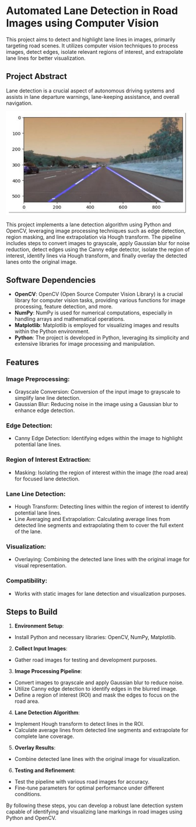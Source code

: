 
# Automated Lane Detection in Road Images using Computer Vision 

This project aims to detect and highlight lane lines in images, primarily targeting road scenes. It utilizes computer vision techniques to process images, detect edges, isolate relevant regions of interest, and extrapolate lane lines for better visualization.

## Project Abstract
 
Lane detection is a crucial aspect of autonomous driving systems and assists in lane departure warnings, lane-keeping assistance, and overall navigation. 

![img1](img1.jpg)

This project implements a lane detection algorithm using Python and OpenCV, leveraging image processing techniques such as edge detection, region masking, and line extrapolation via Hough transform. The pipeline includes steps to convert images to grayscale, apply Gaussian blur for noise reduction, detect edges using the Canny edge detector, isolate the region of interest, identify lines via Hough transform, and finally overlay the detected lanes onto the original image.


## Software Dependencies

* **OpenCV**: OpenCV (Open Source Computer Vision Library) is a crucial library for computer vision tasks, providing various functions for image processing, feature detection, and more.
* **NumPy**: NumPy is used for numerical computations, especially in handling arrays and mathematical operations.
* **Matplotlib**: Matplotlib is employed for visualizing images and results within the Python environment.
* **Python**: The project is developed in Python, leveraging its simplicity and extensive libraries for image processing and manipulation.
## Features

### Image Preprocessing:

* Grayscale Conversion: Conversion of the input image to grayscale to simplify lane line detection.
* Gaussian Blur: Reducing noise in the image using a Gaussian blur to enhance edge detection.

### Edge Detection:

* Canny Edge Detection: Identifying edges within the image to highlight potential lane lines.

### Region of Interest Extraction:

* Masking: Isolating the region of interest within the image (the road area) for focused lane detection.

### Lane Line Detection:

* Hough Transform: Detecting lines within the region of interest to identify potential lane lines.
* Line Averaging and Extrapolation: Calculating average lines from detected line segments and extrapolating them to cover the full extent of the lane.

### Visualization:

* Overlaying: Combining the detected lane lines with the original image for visual representation.

### Compatibility:

* Works with static images for lane detection and visualization purposes.


## Steps to Build

1. **Environment Setup**:
* Install Python and necessary libraries: OpenCV, NumPy, Matplotlib.

2. **Collect Input Images**:
* Gather road images for testing and development purposes.

3. **Image Processing Pipeline**:
* Convert images to grayscale and apply Gaussian blur to reduce noise.
* Utilize Canny edge detection to identify edges in the blurred image.
* Define a region of interest (ROI) and mask the edges to focus on the road area.
4. **Lane Detection Algorithm**:
* Implement Hough transform to detect lines in the ROI.
* Calculate average lines from detected line segments and extrapolate for complete lane coverage.
5. **Overlay Results**:
* Combine detected lane lines with the original image for visualization.
6. **Testing and Refinement**:
* Test the pipeline with various road images for accuracy.
* Fine-tune parameters for optimal performance under different conditions.


By following these steps, you can develop a robust lane detection system capable of identifying and visualizing lane markings in road images using Python and OpenCV.
